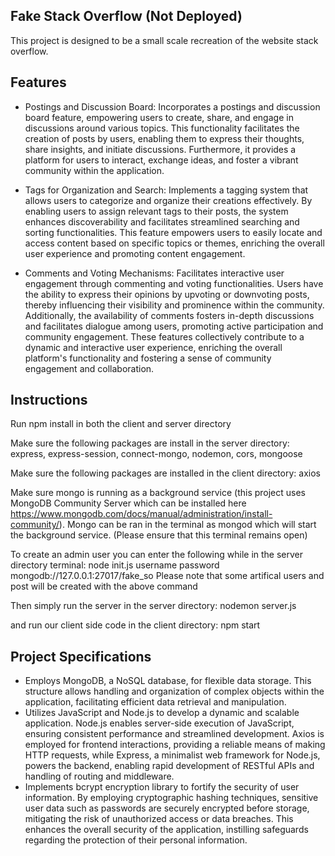 ## Fake Stack Overflow (Not Deployed)

This project is designed to be a small scale recreation of the website stack overflow.

## Features

- Postings and Discussion Board: Incorporates a postings and discussion board feature, empowering users to create, share, and engage in discussions around various topics. This functionality facilitates the creation of posts by users, enabling them to express their thoughts, share insights, and initiate discussions. Furthermore, it provides a platform for users to interact, exchange ideas, and foster a vibrant community within the application.

- Tags for Organization and Search: Implements a tagging system that allows users to categorize and organize their creations effectively. By enabling users to assign relevant tags to their posts, the system enhances discoverability and facilitates streamlined searching and sorting functionalities. This feature empowers users to easily locate and access content based on specific topics or themes, enriching the overall user experience and promoting content engagement.

- Comments and Voting Mechanisms: Facilitates interactive user engagement through commenting and voting functionalities. Users have the ability to express their opinions by upvoting or downvoting posts, thereby influencing their visibility and prominence within the community. Additionally, the availability of comments fosters in-depth discussions and facilitates dialogue among users, promoting active participation and community engagement. These features collectively contribute to a dynamic and interactive user experience, enriching the overall platform's functionality and fostering a sense of community engagement and collaboration.


## Instructions

Run npm install in both the client and server directory

Make sure the following packages are install in the server directory:
express, express-session, connect-mongo, nodemon, cors, mongoose

Make sure the following packages are installed in the client directory:
axios

Make sure mongo is running as a background service (this project uses MongoDB Community Server which can be installed here https://www.mongodb.com/docs/manual/administration/install-community/). Mongo can be ran in the terminal as mongod which will start the background service. (Please ensure that this terminal remains open)

To create an admin user you can enter the following while in the server directory terminal:
node init.js username password mongodb://127.0.0.1:27017/fake_so
Please note that some artifical users and post will be created with the above command

Then simply run the server in the server directory:
nodemon server.js

and run our client side code in the client directory:
npm start

## Project Specifications
- Employs MongoDB, a NoSQL database, for flexible data storage. This structure allows handling and organization of complex objects within the application, facilitating efficient data retrieval and manipulation.
- Utilizes JavaScript and Node.js to develop a dynamic and scalable application. Node.js enables server-side execution of JavaScript, ensuring consistent performance and streamlined development. Axios is employed for frontend interactions, providing a reliable means of making HTTP requests, while Express, a minimalist web framework for Node.js, powers the backend, enabling rapid development of RESTful APIs and handling of routing and middleware.
- Implements bcrypt encryption library to fortify the security of user information. By employing cryptographic hashing techniques, sensitive user data such as passwords are securely encrypted before storage, mitigating the risk of unauthorized access or data breaches. This enhances the overall security of the application, instilling safeguards regarding the protection of their personal information.






